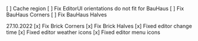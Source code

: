 [ ] Cache region
[ ] Fix EditorUI orientations do not fit for BauHaus
[ ] Fix BauHaus Corners
[ ] Fix BauHaus Halves

27.10.2022
[x] Fix Brick Corners
[x] Fix Brick Halves
[x] Fixed editor change time
[x] Fixed editor weather icons
[x] Fixed editor menu icons
